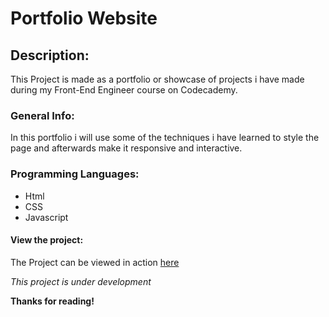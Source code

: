 # Portfolio Website

## Description:

This Project is made as a portfolio or showcase of projects i have made during my Front-End Engineer course on Codecademy.

### General Info:

In this portfolio i will use some of the techniques i have learned to style the page and afterwards make it responsive and  interactive. 

### Programming Languages:

+ Html
+ CSS
+ Javascript

#### View the project:
The Project can be viewed in action [here](https://smolmies.github.io/Portfolio-Website/)

*This project is under development*

**Thanks for reading!**